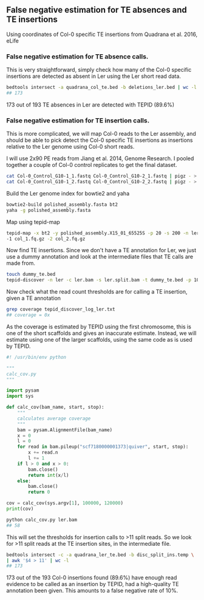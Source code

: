 ## False negative estimation for TE absences and TE insertions

Using coordinates of Col-0 specific TE insertions from Quadrana et al. 2016, eLife

### False negative estimation for TE absence calls.  

This is very straightforward, simply check how many of the Col-0 specific insertions are detected as absent in Ler using the Ler short read data.  

```bash
bedtools intersect -a quadrana_col_te.bed -b deletions_ler.bed | wc -l
## 173
```

173 out of 193 TE absences in Ler are detected with TEPID (89.6%)

### False negative estimation for TE insertion calls.  

This is more complicated, we will  map Col-0 reads to the Ler assembly, and should be able to pick detect the Col-0 specific TE insertions as insertions relative to the Ler genome using Col-0 short reads.  

I will use 2x90 PE reads from Jiang et al. 2014, Genome Research. I pooled together a couple of Col-0 control replicates to get the final dataset.  

```bash
cat Col-0_Control_G10-1_1.fastq Col-0_Control_G10-2_1.fastq | pigz - > col_1.fq.gz
cat Col-0_Control_G10-1_2.fastq Col-0_Control_G10-2_2.fastq | pigz - > col_2.fq.gz
```

Build the Ler genome index for bowtie2 and yaha

```bash
bowtie2-build polished_assembly.fasta bt2
yaha -g polished_assembly.fasta
```

Map using tepid-map  

```bash
tepid-map -x bt2 -y polished_assembly.X15_01_65525S -p 20 -s 200 -n ler \
-1 col_1.fq.gz -2 col_2.fq.gz
```

Now find TE insertions. Since we don't have a TE annotation for Ler, we just use a dummy annotation and look at the intermediate files that TE calls are made from.  

```bash
touch dummy_te.bed
tepid-discover -n ler -c ler.bam -s ler.split.bam -t dummy_te.bed -p 10 -k
```

Now check what the read count thresholds are for calling a TE insertion, given a TE annotation 

```bash
grep coverage tepid_discover_log_ler.txt
## coverage = 0x
```

As the coverage is estimated by TEPID using the first chromosome, this is one of the short scaffolds and gives an inaccurate estimate. Instead, we will estimate using one of the larger scaffolds, using the same code as is used by TEPID.  


```python
#! /usr/bin/env python

"""
calc_cov.py
"""

import pysam
import sys

def calc_cov(bam_name, start, stop):
    """
    calculates average coverage
    """
    bam = pysam.AlignmentFile(bam_name)
    x = 0
    l = 0
    for read in bam.pileup("scf7180000001373|quiver", start, stop):
        x += read.n
        l += 1
    if l > 0 and x > 0:
        bam.close()
        return int(x/l)
    else:
        bam.close()
        return 0

cov = calc_cov(sys.argv[1], 100000, 120000)
print(cov)
```

```bash
python calc_cov.py ler.bam
## 58
```

This will set the thresholds for insertion calls to >11 split reads. So we look for >11 split reads at the TE insertion sites, in the intermediate file.  

```bash
bedtools intersect -c -a quadrana_ler_te.bed -b disc_split_ins.temp \
| awk '$4 > 11' | wc -l
## 173
```

173 out of the 193 Col-0 insertions found (89.6%) have enough read evidence to be called as an insertion by TEPID, had a high-quality TE annotation been given. This amounts to a false negative rate of 10%.
